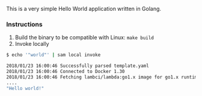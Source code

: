 This is a very simple Hello World application written in Golang.

### Instructions

1. Build the binary to be compatible with Linux: `make build`
2. Invoke locally
```bash
$ echo '"world"' | sam local invoke

2018/01/23 16:00:46 Successfully parsed template.yaml
2018/01/23 16:00:46 Connected to Docker 1.30
2018/01/23 16:00:46 Fetching lambci/lambda:go1.x image for go1.x runtime...
....
"Hello world!"

```
